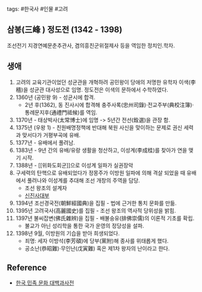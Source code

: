 tags: #한국사 #인물 #고려

## 삼봉(三峰 ) 정도전 (1342 - 1398)
조선전기 지경연예문춘추관사, 겸의흥친군위절제사 등을 역임한 정치인.학자. 

## 생애
1. 고려의 교육기관이었던 성균관을 개혁하려 공민왕이 당애의 저명한 유학자 이색(李穡)을 성균관 대사성으로 임명. 정도전은 이색의 문하에서 수학하였다.
2. 1360년 (공민왕 9) - 성균시에 합격. 
	- 2년 후(1362), 동 진사시에 합격해 충주사록(忠州司錄)·전교주부(典校注簿)·통례문지후(通禮門祗候)를 역임.
3. 1370년 - 태상박사(太常博士)에 임명 -> 5년간 전선(銓選)을 관장 함.
4. 1375년 (우왕 1) - 친원배명정책에 반대해 북원 사신을 맞이하는 문제로 권신 세력과 맞서다가 거평부곡에 유배.
5. 1377년 - 유배에서 풀려남.
6. 1383년 - 9년 간의 유배/유랑 생활을 청산하고, 이성계(李成桂)를 찾아가 연을 맺기 시작.
7. 1388년 - [[위화도회군]]으로 이성계 일파가 실권장악 
8. 구세력의 탄핵으로 유배되었다가 정몽주가 이방원 일파에 의해 격살 되었을 때 유배에서 풀려나와 이성계를 추대해 조선 개창의 주역을 담당.
	- 조선 왕조의 설계자 	
	- [신진사대부](http://encykorea.aks.ac.kr/Contents/Item/E0070787)
9. 1394년 조선경국전(朝鮮經國典)을 집필 - 법에 근거한 통치 문화를 만듦.
10. 1395년 고려국사(高麗國史)를 집필 - 조선 왕조의 역사적 당위성을 밝힘.
11. 1397년 불씨잡변(佛氏雜辨)을 집필 - 배불숭유(排佛崇儒)의 이론적 기초를 확립.
	- 불교가 아닌 성리학을 통한 국가 운영의 정당성을 설파.
12. 1398년 9월, 이방원의 기습을 받아 희생되었다. 
	- 죄명: 세자 이방석(李芳碩)에 당부(黨附)해 종사를 위태롭게 했다.
	- 공소난(恭昭難)·무인난(戊寅難) 혹은 제1차 왕자의 난이라고 한다.
 
## Reference
- [한국 민족 문화 대백과사전](http://encykorea.aks.ac.kr/Contents/Index?contents_id=E0050093)